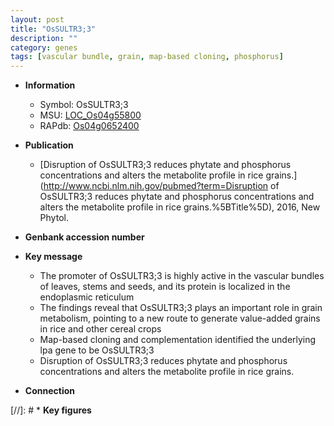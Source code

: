 ```yaml
---
layout: post
title: "OsSULTR3;3"
description: ""
category: genes
tags: [vascular bundle, grain, map-based cloning, phosphorus]
---
```


* **Information**  
    + Symbol: OsSULTR3;3  
    + MSU: [LOC_Os04g55800](http://rice.plantbiology.msu.edu/cgi-bin/ORF_infopage.cgi?orf=LOC_Os04g55800)  
    + RAPdb: [Os04g0652400](http://rapdb.dna.affrc.go.jp/viewer/gbrowse_details/irgsp1?name=Os04g0652400)  

* **Publication**  
    + [Disruption of OsSULTR3;3 reduces phytate and phosphorus concentrations and alters the metabolite profile in rice grains.](http://www.ncbi.nlm.nih.gov/pubmed?term=Disruption of OsSULTR3;3 reduces phytate and phosphorus concentrations and alters the metabolite profile in rice grains.%5BTitle%5D), 2016, New Phytol.

* **Genbank accession number**  

* **Key message**  
    + The promoter of OsSULTR3;3 is highly active in the vascular bundles of leaves, stems and seeds, and its protein is localized in the endoplasmic reticulum
    + The findings reveal that OsSULTR3;3 plays an important role in grain metabolism, pointing to a new route to generate value-added grains in rice and other cereal crops
    + Map-based cloning and complementation identified the underlying lpa gene to be OsSULTR3;3
    + Disruption of OsSULTR3;3 reduces phytate and phosphorus concentrations and alters the metabolite profile in rice grains.

* **Connection**  

[//]: # * **Key figures**  


